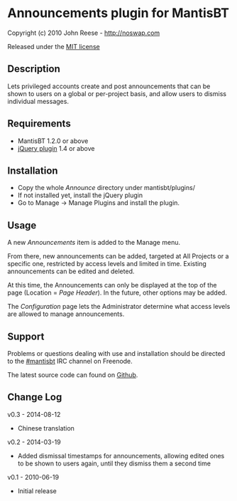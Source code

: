 # Announcements plugin for MantisBT

Copyright (c) 2010 John Reese - http://noswap.com

Released under the [MIT license](http://opensource.org/licenses/MIT)


## Description

Lets privileged accounts create and post announcements that can be shown to
users on a global or per-project basis, and allow users to dismiss individual
messages.


## Requirements

- MantisBT 1.2.0 or above
- [jQuery plugin](https://github.com/mantisbt-plugins/jquery) 1.4 or above


## Installation

- Copy the whole *Announce* directory under mantisbt/plugins/
- If not installed yet, install the jQuery plugin
- Go to Manage -> Manage Plugins and install the plugin.


## Usage

A new *Announcements* item is added to the Manage menu.

From there, new announcements can be added, targeted at All Projects or a
specific one, restricted by access levels and limited in time.
Existing announcements can be edited and deleted.

At this time, the Announcements can only be displayed at the top of the page
(Location = *Page Header*). In the future, other options may be added.

The *Configuration* page lets the Administrator determine what access levels
are allowed to manage announcements.


## Support

Problems or questions dealing with use and installation should be
directed to the [#mantisbt](irc://freenode.net/mantisbt) IRC channel
on Freenode.

The latest source code can found on
[Github](https://github.com/mantisbt-plugins/announce).


## Change Log

v0.3 - 2014-08-12
- Chinese translation

v0.2 - 2014-03-19
- Added dismissal timestamps for announcements, allowing edited ones to be
  shown to users again, until they dismiss them a second time

v0.1 - 2010-06-19
- Initial release

